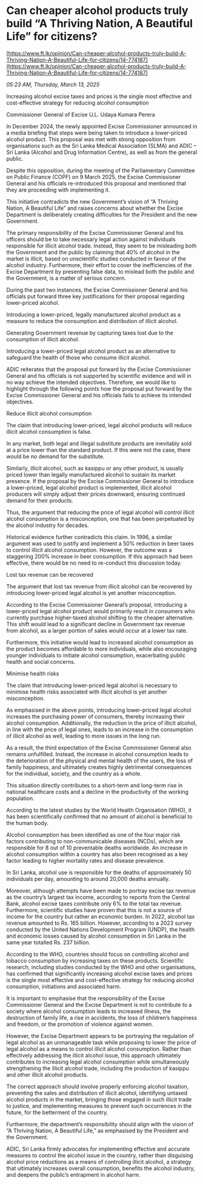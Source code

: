 # Can cheaper alcohol products truly build “A Thriving Nation, A Beautiful Life” for citizens?

[https://www.ft.lk/opinion/Can-cheaper-alcohol-products-truly-build-A-Thriving-Nation-A-Beautiful-Life-for-citizens/14-774187](https://www.ft.lk/opinion/Can-cheaper-alcohol-products-truly-build-A-Thriving-Nation-A-Beautiful-Life-for-citizens/14-774187)

*05:23 AM, Thursday, March 13, 2025*

Increasing alcohol excise taxes and prices is the single most effective and cost-effective strategy for reducing alcohol consumption

Commissioner General of Excise U.L. Udaya Kumara Perera

In December 2024, the newly appointed Excise Commissioner announced in a media briefing that steps were being taken to introduce a lower-priced alcohol product. This proposal was met with strong opposition from organisations such as the Sri Lanka Medical Association (SLMA) and ADIC – Sri Lanka (Alcohol and Drug Information Centre), as well as from the general public.

Despite this opposition, during the meeting of the Parliamentary Committee on Public Finance (COPF) on 9 March 2025, the Excise Commissioner General and his officials re-introduced this proposal and mentioned that they are proceeding with implementing it.

This initiative contradicts the new Government’s vision of “A Thriving Nation, A Beautiful Life” and raises concerns about whether the Excise Department is deliberately creating difficulties for the President and the new Government.

The primary responsibility of the Excise Commissioner General and his officers should be to take necessary legal action against individuals responsible for illicit alcohol trade. Instead, they seem to be misleading both the Government and the public by claiming that 40% of alcohol in the market is illicit, based on unscientific studies conducted in favour of the alcohol industry. Furthermore, their effort to cover the inefficiencies of the Excise Department by presenting false data, to mislead both the public and the Government, is a matter of serious concern.

During the past two instances, the Excise Commissioner General and his officials put forward three key justifications for their proposal regarding lower-priced alcohol.

Introducing a lower-priced, legally manufactured alcohol product as a measure to reduce the consumption and distribution of illicit alcohol.

Generating Government revenue by capturing taxes lost due to the consumption of illicit alcohol.

Introducing a lower-priced legal alcohol product as an alternative to safeguard the health of those who consume illicit alcohol.

ADIC reiterates that the proposal put forward by the Excise Commissioner General and his officials is not supported by scientific evidence and will in no way achieve the intended objectives. Therefore, we would like to highlight through the following points how the proposal put forward by the Excise Commissioner General and his officials fails to achieve its intended objectives.

Reduce illicit alcohol consumption

The claim that introducing lower-priced, legal alcohol products will reduce illicit alcohol consumption is false.

In any market, both legal and illegal substitute products are inevitably sold at a price lower than the standard product. If this were not the case, there would be no demand for the substitute.

Similarly, illicit alcohol, such as kasippu or any other product, is usually priced lower than legally manufactured alcohol to sustain its market presence. If the proposal by the Excise Commissioner General to introduce a lower-priced, legal alcohol product is implemented, illicit alcohol producers will simply adjust their prices downward, ensuring continued demand for their products.

Thus, the argument that reducing the price of legal alcohol will control illicit alcohol consumption is a misconception, one that has been perpetuated by the alcohol industry for decades.

Historical evidence further contradicts this claim. In 1996, a similar argument was used to justify and implement a 50% reduction in beer taxes to control illicit alcohol consumption. However, the outcome was a staggering 200% increase in beer consumption. If this approach had been effective, there would be no need to re-conduct this discussion today.

Lost tax revenue can be recovered

The argument that lost tax revenue from illicit alcohol can be recovered by introducing lower-priced legal alcohol is yet another misconception.

According to the Excise Commissioner General’s proposal, introducing a lower-priced legal alcohol product would primarily result in consumers who currently purchase higher-taxed alcohol shifting to the cheaper alternative. This shift would lead to a significant decline in Government tax revenue from alcohol, as a larger portion of sales would occur at a lower tax rate.

Furthermore, this initiative would lead to increased alcohol consumption as the product becomes affordable to more individuals, while also encouraging younger individuals to initiate alcohol consumption, exacerbating public health and social concerns.

Minimise health risks

The claim that introducing lower-priced legal alcohol is necessary to minimise health risks associated with illicit alcohol is yet another misconception.

As emphasised in the above points, introducing lower-priced legal alcohol increases the purchasing power of consumers, thereby increasing their alcohol consumption. Additionally, the reduction in the price of illicit alcohol, in line with the price of legal ones, leads to an increase in the consumption of illicit alcohol as well, leading to more issues in the long run.

As a result, the third expectation of the Excise Commissioner General also remains unfulfilled. Instead, the increase in alcohol consumption leads to the deterioration of the physical and mental health of the users, the loss of family happiness, and ultimately creates highly detrimental consequences for the individual, society, and the country as a whole.

This situation directly contributes to a short-term and long-term rise in national healthcare costs and a decline in the productivity of the working population.

According to the latest studies by the World Health Organisation (WHO), it has been scientifically confirmed that no amount of alcohol is beneficial to the human body.

Alcohol consumption has been identified as one of the four major risk factors contributing to non-communicable diseases (NCDs), which are responsible for 8 out of 10 preventable deaths worldwide. An increase in alcohol consumption within a country has also been recognised as a key factor leading to higher mortality rates and disease prevalence.

In Sri Lanka, alcohol use is responsible for the deaths of approximately 50 individuals per day, amounting to around 20,000 deaths annually.

Moreover, although attempts have been made to portray excise tax revenue as the country’s largest tax income, according to reports from the Central Bank, alcohol excise taxes contribute only 6% to the total tax revenue. Furthermore, scientific studies have proven that this is not a source of income for the country but rather an economic burden. In 2022, alcohol tax revenue amounted to Rs. 165 billion. However, according to a 2023 survey conducted by the United Nations Development Program (UNDP), the health and economic losses caused by alcohol consumption in Sri Lanka in the same year totalled Rs. 237 billion.

According to the WHO, countries should focus on controlling alcohol and tobacco consumption by increasing taxes on these products. Scientific research, including studies conducted by the WHO and other organisations, has confirmed that significantly increasing alcohol excise taxes and prices is the single most effective and cost-effective strategy for reducing alcohol consumption, initiations and associated harm.

It is important to emphasise that the responsibility of the Excise Commissioner General and the Excise Department is not to contribute to a society where alcohol consumption leads to increased illness, the destruction of family life, a rise in accidents, the loss of children’s happiness and freedom, or the promotion of violence against women.

However, the Excise Department appears to be portraying the regulation of legal alcohol as an unmanageable task while proposing to lower the price of legal alcohol as a means to control illicit alcohol consumption. Rather than effectively addressing the illicit alcohol issue, this approach ultimately contributes to increasing legal alcohol consumption while simultaneously strengthening the illicit alcohol trade, including the production of kasippu and other illicit alcohol products.

The correct approach should involve properly enforcing alcohol taxation, preventing the sales and distribution of illicit alcohol, identifying untaxed alcohol products in the market, bringing those engaged in such illicit trade to justice, and implementing measures to prevent such occurrences in the future, for the betterment of the country.

Furthermore, the department’s responsibility should align with the vision of “A Thriving Nation, A Beautiful Life,” as emphasised by the President and the Government.

ADIC, Sri Lanka firmly advocates for implementing effective and accurate measures to control the alcohol issue in the country, rather than disguising alcohol price reductions as a means of controlling illicit alcohol, a strategy that ultimately increases overall consumption, benefits the alcohol industry, and deepens the public’s entrapment in alcohol harm.

